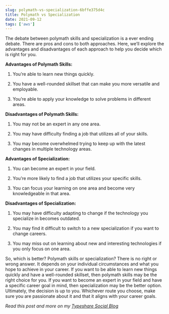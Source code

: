 ```yaml
---
slug: polymath-vs-specialization-6bffe375d4c
title: Polymath vs Specialization
date: 2021-09-12
tags: ['aws']
---
```


The debate between polymath skills and specialization is a ever ending debate. There are pros and cons to both approaches. Here, we’ll explore the advantages and disadvantages of each approach to help you decide which is right for you.

<!-- more -->




**Advantages of Polymath Skills:**


1. You’re able to learn new things quickly.


2. You have a well-rounded skillset that can make you more versatile and employable.


3. You’re able to apply your knowledge to solve problems in different areas.


**Disadvantages of Polymath Skills:**


1. You may not be an expert in any one area.


2. You may have difficulty finding a job that utilizes all of your skills.


3. You may become overwhelmed trying to keep up with the latest changes in multiple technology areas.


**Advantages of Specialization:**


1. You can become an expert in your field.


2. You’re more likely to find a job that utilizes your specific skills.


3. You can focus your learning on one area and become very knowledgeable in that area.


**Disadvantages of Specialization:**


1. You may have difficulty adapting to change if the technology you specialize in becomes outdated.


2. You may find it difficult to switch to a new specialization if you want to change careers.


3. You may miss out on learning about new and interesting technologies if you only focus on one area.


So, which is better? Polymath skills or specialization? There is no right or wrong answer. It depends on your individual circumstances and what you hope to achieve in your career. If you want to be able to learn new things quickly and have a well-rounded skillset, then polymath skills may be the right choice for you. If you want to become an expert in your field and have a specific career goal in mind, then specialization may be the better option. Ultimately, the decision is up to you. Whichever route you choose, make sure you are passionate about it and that it aligns with your career goals.


*Read this post and more on my* [*Typeshare Social Blog*](https://typeshare.co/rajpandurangan/posts/polymath-vs-specialization-)



